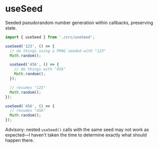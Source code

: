 # useSeed

Seeded pseudorandom number generation within callbacks, preserving state.

```typescript
import { useSeed } from './src/useSeed';

useSeed('123', () => {
  // do things using a PRNG seeded with "123"
  Math.random();

  useSeed('456', () => {
    // do things with "456"
    Math.random();
  });

  // resumes "123"
  Math.random();
});

useSeed('456', () => {
  // resumes "456"
  Math.random();
});
```

Advisory: nested `useSeed()` calls with the same seed may not work as expected—I haven't taken the time to determine exactly what should happen there.
